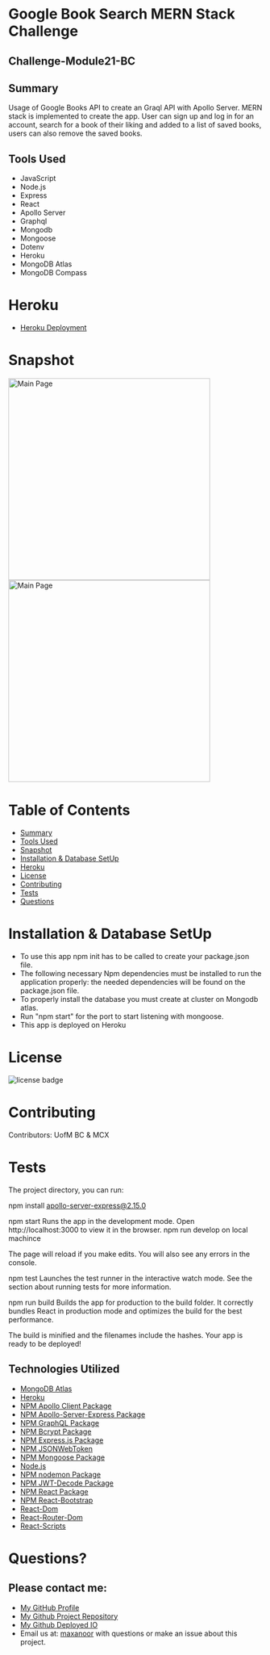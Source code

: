 # Google Book Search MERN Stack Challenge
## Challenge-Module21-BC


## Summary

Usage of Google Books API to create an Graql API with Apollo Server. MERN stack is implemented to create the app. User can sign up and log in for an account, search for a book of their liking and added to a list of saved books, users can also remove the saved books.

## Tools Used

* JavaScript
* Node.js
* Express
* React
* Apollo Server
* Graphql
* Mongodb
* Mongoose
* Dotenv
* Heroku
* MongoDB Atlas
* MongoDB Compass


# Heroku
- [Heroku Deployment](https://googlebooks-mcx.herokuapp.com/)

# Snapshot

<img width="400" alt=" Main Page" src="https://raw.githubusercontent.com/Mcnoor/Challenge-Module21-BC/main/media/homepage.png">
<img width="400" alt=" Main Page" src="https://raw.githubusercontent.com/Mcnoor/Challenge-Module21-BC/main/media/saved.png">


# Table of Contents 
* [Summary](#Summary)
* [Tools Used](#Tools)
* [Snapshot](#Snapshot)
* [Installation & Database SetUp](#Installation)
* [Heroku](#Heroku)
* [License](#license)
* [Contributing](#contributing)
* [Tests](#tests)
* [Questions](#questions)

# Installation & Database SetUp
* To use this app npm init has to be called to create your package.json file.
* The following necessary Npm dependencies must be installed to run the application properly: the needed dependencies will be found on the package.json file.
* To properly install the database you must create at cluster on Mongodb atlas.
* Run "npm start" for the port to start listening with mongoose.
* This app is deployed on Heroku


# License
![license badge](https://img.shields.io/badge/license-MIT-brightgreen)

# Contributing
Contributors: UofM BC & MCX

# Tests
The project directory, you can run:

npm install apollo-server-express@2.15.0

npm start
Runs the app in the development mode.
Open http://localhost:3000 to view it in the browser.
npm run develop on local machince

The page will reload if you make edits.
You will also see any errors in the console.

npm test
Launches the test runner in the interactive watch mode.
See the section about running tests for more information.

npm run build
Builds the app for production to the build folder.
It correctly bundles React in production mode and optimizes the build for the best performance.

The build is minified and the filenames include the hashes.
Your app is ready to be deployed!

## Technologies Utilized
- [MongoDB Atlas](https://www.mongodb.com/cloud/atlas)
- [Heroku](https://www.heroku.com)
- [NPM Apollo Client Package](https://www.npmjs.com/package/stripe)
- [NPM Apollo-Server-Express Package](https://www.npmjs.com/package/apollo-server-express)
- [NPM GraphQL Package](https://www.npmjs.com/package/graphql)
- [NPM Bcrypt Package](https://www.npmjs.com/package/bcrypt)
- [NPM Express.js Package](https://www.npmjs.com/package/express)
- [NPM JSONWebToken](https://www.npmjs.com/package/jsonwebtoken)
- [NPM Mongoose Package](https://www.npmjs.com/package/mongoose)
- [Node.js](https://nodejs.org/en/)
- [NPM nodemon Package](https://www.npmjs.com/package/nodemon)
- [NPM JWT-Decode Package](https://www.npmjs.com/package/jwt-decode)
- [NPM React Package](https://www.npmjs.com/package/react)
- [NPM React-Bootstrap](https://www.npmjs.com/package/react-bootstrap)
- [React-Dom](https://www.npmjs.com/package/react-dom)
- [React-Router-Dom](https://www.npmjs.com/package/react-router-dom)
- [React-Scripts](https://www.npmjs.com/package/react-scripts)

# Questions?
## Please contact me:
  * [My GitHub Profile](https://github.com/Mcnoor/)
  * [My Github Project Repository](https://github.com/Mcnoor/Challenge-Module21-BC)
  * [My Github Deployed IO]()
  * Email us at: [maxanoor](mailto:maxanoor@gmail.com.com) with questions or make an issue about this project.
